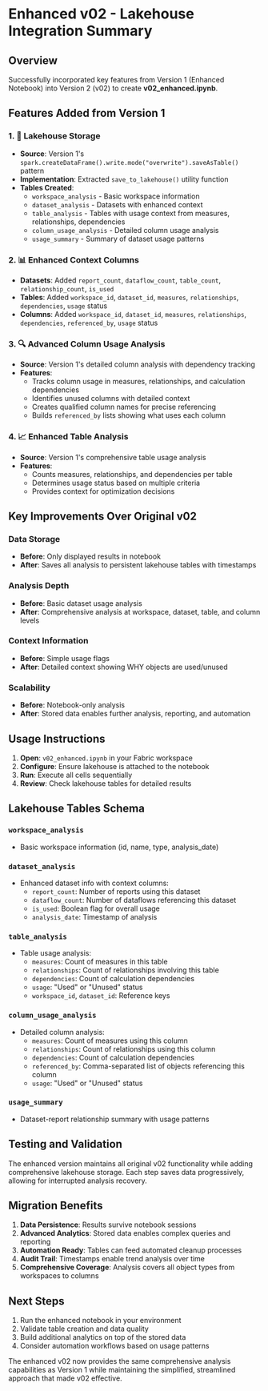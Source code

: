# Enhanced v02 - Lakehouse Integration Summary

## Overview
Successfully incorporated key features from Version 1 (Enhanced Notebook) into Version 2 (v02) to create **v02_enhanced.ipynb**.

## Features Added from Version 1

### 1. 🏢 Lakehouse Storage
- **Source**: Version 1's `spark.createDataFrame().write.mode("overwrite").saveAsTable()` pattern
- **Implementation**: Extracted `save_to_lakehouse()` utility function
- **Tables Created**:
  - `workspace_analysis` - Basic workspace information
  - `dataset_analysis` - Datasets with enhanced context
  - `table_analysis` - Tables with usage context from measures, relationships, dependencies
  - `column_usage_analysis` - Detailed column usage analysis
  - `usage_summary` - Summary of dataset usage patterns

### 2. 📊 Enhanced Context Columns
- **Datasets**: Added `report_count`, `dataflow_count`, `table_count`, `relationship_count`, `is_used`
- **Tables**: Added `workspace_id`, `dataset_id`, `measures`, `relationships`, `dependencies`, `usage` status
- **Columns**: Added `workspace_id`, `dataset_id`, `measures`, `relationships`, `dependencies`, `referenced_by`, `usage` status

### 3. 🔍 Advanced Column Usage Analysis
- **Source**: Version 1's detailed column analysis with dependency tracking
- **Features**:
  - Tracks column usage in measures, relationships, and calculation dependencies
  - Identifies unused columns with detailed context
  - Creates qualified column names for precise referencing
  - Builds `referenced_by` lists showing what uses each column

### 4. 📈 Enhanced Table Analysis
- **Source**: Version 1's comprehensive table usage analysis
- **Features**:
  - Counts measures, relationships, and dependencies per table
  - Determines usage status based on multiple criteria
  - Provides context for optimization decisions

## Key Improvements Over Original v02

### Data Storage
- **Before**: Only displayed results in notebook
- **After**: Saves all analysis to persistent lakehouse tables with timestamps

### Analysis Depth
- **Before**: Basic dataset usage analysis
- **After**: Comprehensive analysis at workspace, dataset, table, and column levels

### Context Information
- **Before**: Simple usage flags
- **After**: Detailed context showing WHY objects are used/unused

### Scalability
- **Before**: Notebook-only analysis
- **After**: Stored data enables further analysis, reporting, and automation

## Usage Instructions

1. **Open**: `v02_enhanced.ipynb` in your Fabric workspace
2. **Configure**: Ensure lakehouse is attached to the notebook
3. **Run**: Execute all cells sequentially
4. **Review**: Check lakehouse tables for detailed results

## Lakehouse Tables Schema

### `workspace_analysis`
- Basic workspace information (id, name, type, analysis_date)

### `dataset_analysis` 
- Enhanced dataset info with context columns:
  - `report_count`: Number of reports using this dataset
  - `dataflow_count`: Number of dataflows referencing this dataset
  - `is_used`: Boolean flag for overall usage
  - `analysis_date`: Timestamp of analysis

### `table_analysis`
- Table usage analysis:
  - `measures`: Count of measures in this table
  - `relationships`: Count of relationships involving this table
  - `dependencies`: Count of calculation dependencies
  - `usage`: "Used" or "Unused" status
  - `workspace_id`, `dataset_id`: Reference keys

### `column_usage_analysis`
- Detailed column analysis:
  - `measures`: Count of measures using this column
  - `relationships`: Count of relationships using this column
  - `dependencies`: Count of calculation dependencies
  - `referenced_by`: Comma-separated list of objects referencing this column
  - `usage`: "Used" or "Unused" status

### `usage_summary`
- Dataset-report relationship summary with usage patterns

## Testing and Validation

The enhanced version maintains all original v02 functionality while adding comprehensive lakehouse storage. Each step saves data progressively, allowing for interrupted analysis recovery.

## Migration Benefits

1. **Data Persistence**: Results survive notebook sessions
2. **Advanced Analytics**: Stored data enables complex queries and reporting
3. **Automation Ready**: Tables can feed automated cleanup processes
4. **Audit Trail**: Timestamps enable trend analysis over time
5. **Comprehensive Coverage**: Analysis covers all object types from workspaces to columns

## Next Steps

1. Run the enhanced notebook in your environment
2. Validate table creation and data quality
3. Build additional analytics on top of the stored data
4. Consider automation workflows based on usage patterns

The enhanced v02 now provides the same comprehensive analysis capabilities as Version 1 while maintaining the simplified, streamlined approach that made v02 effective.